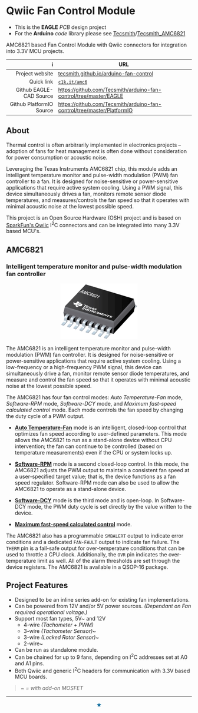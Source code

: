 # Qwiic Fan Control Module

- This is the **EAGLE** *PCB* design project
- For the **Arduino** *code* library please see [Tecsmith](https://github.com/Tecsmith)/[Tecsmith_AMC6821](https://github.com/Tecsmith/Tecsmith_AMC6821)

AMC6821 based Fan Control Module with Qwiic connectors for integration into 3.3V MCU projects.

| &#8505; | URL |
|--------:|-----|
| Project website | [tecsmith.github.io/arduino-fan-control](https://tecsmith.github.io/arduino-fan-control/) |
| Quick link | [`c1k.it/amc6`](http://c1k.it/amc6) |
| Github EAGLE-CAD Source | https://github.com/Tecsmith/arduino-fan-control/tree/master/EAGLE |
| Github PlatformIO Source | https://github.com/Tecsmith/arduino-fan-control/tree/master/PlatformIO |



## About

Thermal control is often arbitrarily implemented in electronics projects – adoption of fans for heat management is often done without consideration for power consumption or acoustic noise.

Leveraging the Texas Instruments AMC6821 chip, this module adds an intelligent temperature monitor and pulse-width modulation (PWM) fan controller to a fan. It is designed for noise-sensitive or power-sensitive applications that require active system cooling. Using a PWM signal, this device simultaneously drives a fan, monitors remote sensor diode temperatures, and measures/controls the fan speed so that it operates with minimal acoustic noise at the lowest possible speed.

This project is an Open Source Hardware (OSH) project and is based on [SparkFun's Qwiic](https://www.sparkfun.com/qwiic) I<sup>2</sup>C connectors and can be integrated into many 3.3V based MCU's.


## AMC6821
### Intelligent temperature monitor and pulse-width modulation fan controller

<p align="center"><img src="docs/img/amc6821.png"></p>

The AMC6821 is an intelligent temperature monitor and pulse-width modulation (PWM) fan controller. It is designed for noise-sensitive or power-sensitive applications that require active system cooling. Using a low-frequency or a high-frequency PWM signal, this device can simultaneously drive a fan, monitor remote sensor diode temperatures, and measure and control the fan speed so that it operates with minimal acoustic noise at the lowest possible speed.

The AMC6821 has four fan control modes: *Auto Temperature-Fan* mode, *Software-RPM* mode, *Software-DCY* mode, and *Maximum fast-speed calculated control* mode.  Each mode controls the fan speed by changing the duty cycle of a PWM output.

- <u>**Auto Temperature-Fan**</u> mode is an intelligent, closed-loop control that optimizes fan speed according to user-defined parameters. This mode allows the AMC6821 to run as a stand-alone device without CPU intervention; the fan can continue to be controlled (based on temperature measurements) even if the CPU or system locks up.

- <u>**Software-RPM**</u> mode is a second closed-loop control. In this mode, the AMC6821 adjusts the PWM output to maintain a consistent fan speed at a user-specified target value; that is, the device functions as a fan speed regulator. Software-RPM mode can also be used to allow the AMC6821 to operate as a stand-alone device.

- <u>**Software-DCY**</u> mode is the third mode and is open-loop. In Software-DCY mode, the PWM duty cycle is set directly by the value written to the device.

- <u>**Maximum fast-speed calculated control**</u> mode.

The AMC6821 also has a programmable `SMBALERT` output to indicate error conditions and a dedicated `FAN-FAULT` output to indicate fan failure. The `THERM` pin is a fail-safe output for over-temperature conditions that can be used to throttle a CPU clock. Additionally, the `OVR` pin indicates the over-temperature limit as well. All of the alarm thresholds are set through the device registers. The AMC6821 is available in a QSOP-16 package.


## Project Features

- Designed to be an inline series add-on for existing fan implementations.
- Can be powered from 12V and/or 5V power sources. _(Dependant on Fan required operational voltage.)_
- Support most fan types, 5V~ and 12V
  * 4-wire _(Tachometer + PWM)_
  * 3-wire _(Tachometer Sensor)~_
  * 3-wire _(Locked Rotor Sensor)~_
  * 2-wire~
- Can be run as standalone module.
- Can be chained for up to 9 fans, depending on I<sup>2</sup>C addresses set at A0 and A1 pins.
- Both Qwiic and generic I<sup>2</sup>C headers for communication with 3.3V based MCU boards.

> *~ = with add-on MOSFET*



----------
<p align="center" style="color:#069">&#9733;</p>